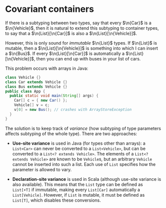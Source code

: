 # Covariant containers

If there is a subtyping between two types, say that every $\n{Car}$ is
a $\n{Vehicle}$, then it is natural to extend this subtyping to
container types, to say that a $\n{List}[\n{Car}]$ is also a
$\n{List}[\n{Vehicle}]$.

However, this is only sound for _immutable_ $\n{List}$ types. If
$\n{List}$ is mutable, then a $\n{List}[\n{Vehicle}]$ is something
into which I can insert a $\n{Bus}$. If every $\n{List}[\n{Car}]$ is
automatically a $\n{List}[\n{Vehicle}]$, then you can end up with
buses in your list of cars.

This problem occurs with arrays in Java:
```java
class Vehicle {}
class Car extends Vehicle {}
class Bus extends Vehicle {}
public class App {
  public static void main(String[] args) {
    Car[] c = { new Car() };
    Vehicle[] v = c;
    v[0] = new Bus(); // crashes with ArrayStoreException
  }
}
```

The solution is to keep track of *variance* (how subtyping of type
parameters affects subtyping of the whole type). There are two
approaches:

  - **Use-site variance** is used in Java (for types other than
    arrays): a `List<Car>` can never be converted to a
    `List<Vehicle>`, but can be converted to a `List<? extends
    Vehicle>`. The elements of a `List<? extends Vehicle>` are known
    to be `Vehicle`s, but an arbitrary `Vehicle` cannot be inserted
    into such a list. Each use of `List` specifies how the parameter
    is allowed to vary.

  - **Declaration-site variance** is used in Scala (although use-site
    variance is also available). This means that the `List` type can
    be defined as `List[+T]` if immutable, making every `List[Car]`
    automatically a `List[Vehicle]`. However, if `List` is mutable, it
    must be defined as `List[T]`, which disables these conversions.

